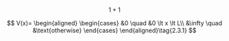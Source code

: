 <BlankPage showLogo showFooter sideMargin>
    <FullPage>
        <DisplayBreakpoint>
            <Greeting />
            <SocialLinks />
        </DisplayBreakpoint>
        <NavigationLinks />
    </FullPage>

$$
1+1
$$

$$
V(x)=
\begin{aligned}
	\begin{cases}
		&0 		\quad 	&0 \lt x \lt L\\
		&\infty 	\quad	&\text{otherwise}
	\end{cases}
	\end{aligned}\tag{2.3.1}
$$

</BlankPage>
